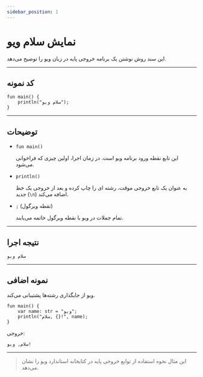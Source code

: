 ```yaml
---
sidebar_position: 1
---
```


# نمایش سلام ویو

این سند روش نوشتن یک برنامه خروجی پایه در زبان ویو را توضیح می‌دهد.

---

## کد نمونه

```wave
fun main() {
    println("سلام ویو");
}
```

---

## توضیحات

- `fun main()`

    این تابع نقطه ورود برنامه ویو است. در زمان اجرا، اولین چیزی که فراخوانی می‌شود.

- `println()`

    به عنوان یک تابع خروجی موقت، رشته ای را چاپ کرده و بعد از خروجی یک خط جدید (`\n`) اضافه می‌کند.

- `;` (نقطه ویرگول)

    تمام جملات در ویو با نقطه ویرگول خاتمه می‌یابند.

---

## نتیجه اجرا

```text
سلام ویو
```

---

## نمونه اضافی

ویو از جایگذاری رشته‌ها پشتیبانی می‌کند.

```wave
fun main() {
    var name: str = "ویو";
    println("سلام, {}!", name);
}
```

خروجی:

```text
سلام, ویو!
```

---

> این مثال نحوه استفاده از توابع خروجی پایه در کتابخانه استاندارد ویو را نشان می‌دهد.